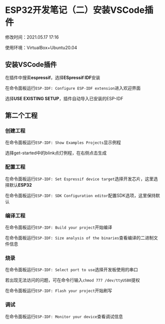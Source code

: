 # ESP32开发笔记（二）安装VSCode插件

修改时间：2021.05.17 17:16

使用环境：VirtualBox+Ubuntu20.04

## 安装VSCode插件

在插件中搜索**espressif**，选择**ESpressif IDF**安装

在命令面板运行`ESP-IDF: Configure ESP-IDF extension`进入欢迎界面

选择**USE EXISTING SETUP**，插件自动导入已安装的ESP-IDF

## 第二个工程

### 创建工程

在命令面板运行`ESP-IDF: Show Examples Projects`显示例程

选择get-started中的blink点灯例程，在右侧点击生成

### 配置工程

在命令面板运行`ESP-IDF: Set Espressif device target`选择开发芯片，这里选择默认**ESP32**

在命令面板运行`ESP-IDF: SDK Configuration editor`配置SDK选项，这里保持默认

### 编译工程

在命令面板运行`ESP-IDF: Build your project`开始编译

在命令面板运行`ESP-IDF: Size analysis of the binaries`查看编译的二进制文件信息

### 烧录

在命令面板运行`ESP-IDF: Select port to use`选择开发板使用的串口

若出现无法访问的问题，可在命令行输入`chmod 777 /dev/ttyUSB0`提权

在命令面板运行`ESP-IDF: Flash your project`开始刷写

### 调试

在命令面板运行`ESP-IDF: Monitor your device`查看调试信息

